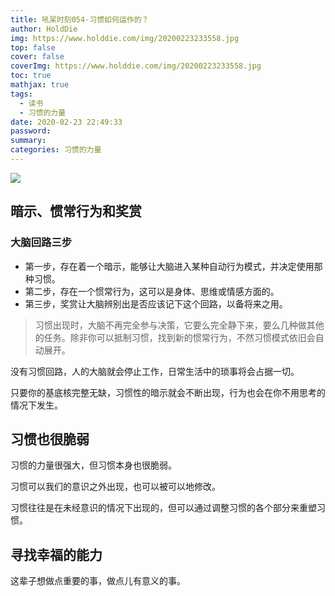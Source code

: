 ```yaml
---
title: 吼呆时刻054-习惯如何运作的？
author: HoldDie
img: https://www.holddie.com/img/20200223233558.jpg
top: false
cover: false
coverImg: https://www.holddie.com/img/20200223233558.jpg
toc: true
mathjax: true
tags:
  - 读书
  - 习惯的力量
date: 2020-02-23 22:49:33
password:
summary:
categories: 习惯的力量
---
```




![](https://www.holddie.com/img/20200223233558.jpg)

## 暗示、惯常行为和奖赏



### 大脑回路三步

- 第一步，存在着一个暗示，能够让大脑进入某种自动行为模式，并决定使用那种习惯。
- 第二步，存在一个惯常行为，这可以是身体、思维或情感方面的。
- 第三步，奖赏让大脑辨别出是否应该记下这个回路，以备将来之用。



> 习惯出现时，大脑不再完全参与决策，它要么完全静下来，要么几种做其他的任务。除非你可以抵制习惯，找到新的惯常行为，不然习惯模式依旧会自动展开。



没有习惯回路，人的大脑就会停止工作，日常生活中的琐事将会占据一切。



只要你的基底核完整无缺，习惯性的暗示就会不断出现，行为也会在你不用思考的情况下发生。



## 习惯也很脆弱



习惯的力量很强大，但习惯本身也很脆弱。

习惯可以我们的意识之外出现，也可以被可以地修改。

习惯往往是在未经意识的情况下出现的，但可以通过调整习惯的各个部分来重塑习惯。



## 寻找幸福的能力



这辈子想做点重要的事，做点儿有意义的事。

